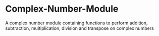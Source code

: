 # Complex-Number-Module
A complex number module containing functions to perform addition, subtraction, multiplication, division and transpose on complex numbers
